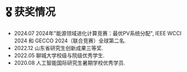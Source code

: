 # 🎖️ 获奖情况
- 2024.07 2024年"能源领域进化计算竞赛：最优PV系统分配", IEEE WCCI 2024 和 GECCO 2024（联合竞赛）全球第二名. 
- 2022.12 山东省研究生创新成果三等奖. 
- 2022.05 聊城大学校级与院级优秀学生.
- 2020.08 人工智能国际研究生暑期学校优秀学员. 
